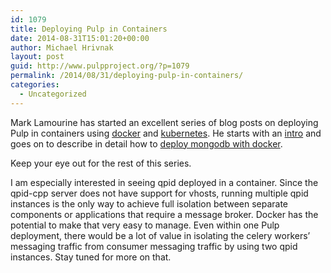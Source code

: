 ```yaml
---
id: 1079
title: Deploying Pulp in Containers
date: 2014-08-31T15:01:20+00:00
author: Michael Hrivnak
layout: post
guid: http://www.pulpproject.org/?p=1079
permalink: /2014/08/31/deploying-pulp-in-containers/
categories:
  - Uncategorized
---
```

Mark Lamourine has started an excellent series of blog posts on deploying Pulp in containers using <a href="http://docker.io" target="_blank">docker</a> and <a href="https://github.com/GoogleCloudPlatform/kubernetes" target="_blank">kubernetes</a>. He starts with an <a href="http://cloud-mechanic.blogspot.com/2014/08/intro-to-containerized-applications.html" target="_blank">intro</a> and goes on to describe in detail how to <a href="http://cloud-mechanic.blogspot.com/2014/08/docker-simple-service-container-example.html" target="_blank">deploy mongodb with docker</a>.

Keep your eye out for the rest of this series.

I am especially interested in seeing qpid deployed in a container. Since the qpid-cpp server does not have support for vhosts, running multiple qpid instances is the only way to achieve full isolation between separate components or applications that require a message broker. Docker has the potential to make that very easy to manage. Even within one Pulp deployment, there would be a lot of value in isolating the celery workers&#8217; messaging traffic from consumer messaging traffic by using two qpid instances. Stay tuned for more on that.